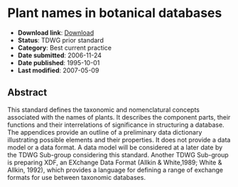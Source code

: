 # Plant names in botanical databases

* **Download link**: [Download](113-528-1-RV.pdf)
* **Status**: TDWG prior standard
* **Category**: Best current practice
* **Date submitted**: 2006-11-24
* **Date published**: 1995-10-01
* **Last modified**: 2007-05-09

## Abstract

This standard defines the taxonomic and nomenclatural concepts associated with the names of plants. It describes the component parts, their functions and their interrelations of significance in structuring a database. The appendices provide an outline of a preliminary data dictionary illustrating possible elements and their properties. It does not provide a data model or a data format. A data model will be considered at a later date by the TDWG Sub-group considering this standard. Another TDWG Sub-group is preparing XDF, an EXchange Data Format (Allkin & White,1989; White & Allkin, 1992), which provides a language for defining a range of exchange formats for use between taxonomic databases.
